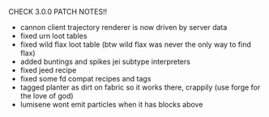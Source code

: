 CHECK 3.0.0 PATCH NOTES!!

- cannon client trajectory renderer is now driven by server data 
- fixed urn loot tables
- fixed wild flax loot table (btw wild flax was never the only way to find flax)
- added buntings and spikes jei subtype interpreters
- fixed jeed recipe
- fixed some fd compat recipes and tags
- tagged planter as dirt on fabric so it works there, crappily (use forge for the love of god)
- lumisene wont emit particles when it has blocks above
